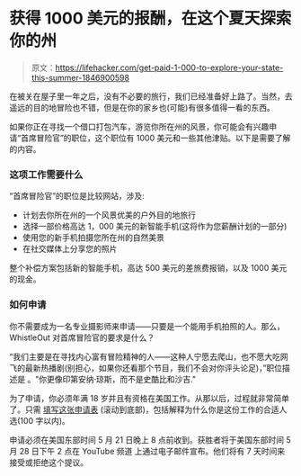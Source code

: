 # 获得 1000 美元的报酬，在这个夏天探索你的州

> 原文：<https://lifehacker.com/get-paid-1-000-to-explore-your-state-this-summer-1846900598>

在被关在屋子里一年之后，没有不必要的旅行，我们已经准备好上路了。当然，去遥远的目的地冒险也不错，但是在你的家乡也(可能)有很多值得一看的东西。



如果你正在寻找一个借口打包汽车，游览你所在州的风景，你可能会有兴趣申请“首席冒险官”的职位，这个职位有 1000 美元和一些其他津贴。以下是需要了解的内容。

### 这项工作需要什么

“首席冒险官”的职位是比较网站，涉及:

*   计划去你所在州的一个风景优美的户外目的地旅行
*   选择一部价格高达 1，000 美元的新智能手机(这将作为您薪酬计划的一部分)
*   使用您的新手机拍摄您所在州的自然美景
*   在社交媒体上分享您的照片

整个补偿方案包括新的智能手机，高达 500 美元的差旅费报销，以及 1000 美元的现金。

### 如何申请

你不需要成为一名专业摄影师来申请——只要是一个能用手机拍照的人。那么，WhistleOut 对首席冒险官的要求是什么？

“我们主要是在寻找内心富有冒险精神的人——这种人宁愿去爬山，也不愿大吃网飞的最新热播剧(别担心，如果你还看那个节目，我们不会对你评头论足)，”职位描述是 。"你更像印第安纳·琼斯，而不是史酷比和沙吉."

为了申请，你必须年满 18 岁并且有资格在美国工作。从那以后，过程就非常简单了。只需 [填写这张申请表](https://www.whistleout.com/CellPhones/adventure-in-your-state-dream-job) (滚动到底部)，包括解释为什么你是这份工作的合适人选(100 字以内)。

申请必须在美国东部时间 5 月 21 日晚上 8 点前收到。获胜者将于美国东部时间 5 月 28 日下午 2 点在 YouTube 频道 上通过电子邮件宣布。他们将有 7 天时间来接受或拒绝这个提议。